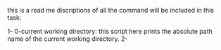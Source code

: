 this is a read me discriptions of all the command will be included in this task:

1- 0-current working directory: this script here prints the absolute path name of the current working directory.
2- 
